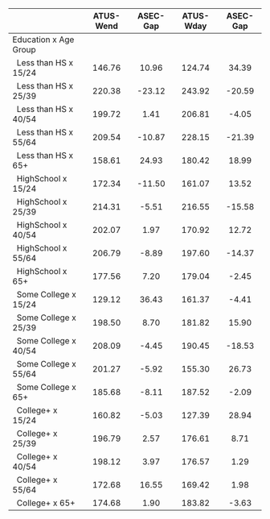 
|                      |    ATUS-Wend |     ASEC-Gap |    ATUS-Wday |     ASEC-Gap |
| -------------------- | :----------: | :----------: | :----------: | :----------: |
| Education x Age Group |              |              |              |              |
| &nbsp;&nbsp;Less than HS x 15/24 |       146.76 |        10.96 |       124.74 |        34.39 |
| &nbsp;&nbsp;Less than HS x 25/39 |       220.38 |       -23.12 |       243.92 |       -20.59 |
| &nbsp;&nbsp;Less than HS x 40/54 |       199.72 |         1.41 |       206.81 |        -4.05 |
| &nbsp;&nbsp;Less than HS x 55/64 |       209.54 |       -10.87 |       228.15 |       -21.39 |
| &nbsp;&nbsp;Less than HS x 65+ |       158.61 |        24.93 |       180.42 |        18.99 |
| &nbsp;&nbsp;HighSchool x 15/24 |       172.34 |       -11.50 |       161.07 |        13.52 |
| &nbsp;&nbsp;HighSchool x 25/39 |       214.31 |        -5.51 |       216.55 |       -15.58 |
| &nbsp;&nbsp;HighSchool x 40/54 |       202.07 |         1.97 |       170.92 |        12.72 |
| &nbsp;&nbsp;HighSchool x 55/64 |       206.79 |        -8.89 |       197.60 |       -14.37 |
| &nbsp;&nbsp;HighSchool x 65+ |       177.56 |         7.20 |       179.04 |        -2.45 |
| &nbsp;&nbsp;Some College x 15/24 |       129.12 |        36.43 |       161.37 |        -4.41 |
| &nbsp;&nbsp;Some College x 25/39 |       198.50 |         8.70 |       181.82 |        15.90 |
| &nbsp;&nbsp;Some College x 40/54 |       208.09 |        -4.45 |       190.45 |       -18.53 |
| &nbsp;&nbsp;Some College x 55/64 |       201.27 |        -5.92 |       155.30 |        26.73 |
| &nbsp;&nbsp;Some College x 65+ |       185.68 |        -8.11 |       187.52 |        -2.09 |
| &nbsp;&nbsp;College+ x 15/24 |       160.82 |        -5.03 |       127.39 |        28.94 |
| &nbsp;&nbsp;College+ x 25/39 |       196.79 |         2.57 |       176.61 |         8.71 |
| &nbsp;&nbsp;College+ x 40/54 |       198.12 |         3.97 |       176.57 |         1.29 |
| &nbsp;&nbsp;College+ x 55/64 |       172.68 |        16.55 |       169.42 |         1.98 |
| &nbsp;&nbsp;College+ x 65+ |       174.68 |         1.90 |       183.82 |        -3.63 |

